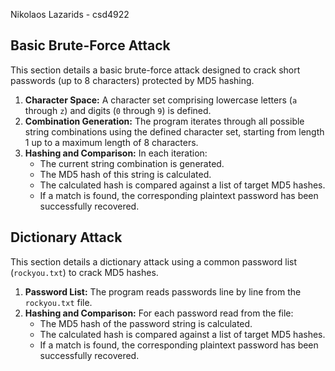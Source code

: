 Nikolaos Lazarids - csd4922

## Basic Brute-Force Attack

This section details a basic brute-force attack designed to crack short passwords (up to 8 characters) protected by MD5 hashing.

1.  **Character Space:** A character set comprising lowercase letters (`a` through `z`) and digits (`0` through `9`) is defined.
2.  **Combination Generation:** The program iterates through all possible string combinations using the defined character set, starting from length 1 up to a maximum length of 8 characters.
3.  **Hashing and Comparison:** In each iteration:
    *   The current string combination is generated.
    *   The MD5 hash of this string is calculated.
    *   The calculated hash is compared against a list of target MD5 hashes.
    *   If a match is found, the corresponding plaintext password has been successfully recovered.

## Dictionary Attack

This section details a dictionary attack using a common password list (`rockyou.txt`) to crack MD5 hashes.

1.  **Password List:** The program reads passwords line by line from the `rockyou.txt` file.
2.  **Hashing and Comparison:** For each password read from the file:
    *   The MD5 hash of the password string is calculated.
    *   The calculated hash is compared against a list of target MD5 hashes.
    *   If a match is found, the corresponding plaintext password has been successfully recovered.
